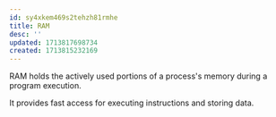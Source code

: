 ```yaml
---
id: sy4xkem469s2tehzh81rmhe
title: RAM
desc: ''
updated: 1713817698734
created: 1713815232169
---
```


RAM holds the actively used portions of a process's memory during a program execution.

It provides fast access for executing instructions and storing data.